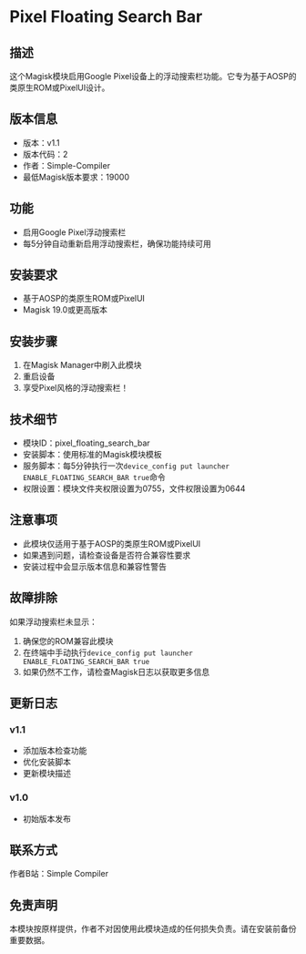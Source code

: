 # Pixel Floating Search Bar

## 描述
这个Magisk模块启用Google Pixel设备上的浮动搜索栏功能。它专为基于AOSP的类原生ROM或PixelUI设计。

## 版本信息
- 版本：v1.1
- 版本代码：2
- 作者：Simple-Compiler
- 最低Magisk版本要求：19000

## 功能
- 启用Google Pixel浮动搜索栏
- 每5分钟自动重新启用浮动搜索栏，确保功能持续可用

## 安装要求
- 基于AOSP的类原生ROM或PixelUI
- Magisk 19.0或更高版本

## 安装步骤
1. 在Magisk Manager中刷入此模块
2. 重启设备
3. 享受Pixel风格的浮动搜索栏！

## 技术细节
- 模块ID：pixel_floating_search_bar
- 安装脚本：使用标准的Magisk模块模板
- 服务脚本：每5分钟执行一次`device_config put launcher ENABLE_FLOATING_SEARCH_BAR true`命令
- 权限设置：模块文件夹权限设置为0755，文件权限设置为0644

## 注意事项
- 此模块仅适用于基于AOSP的类原生ROM或PixelUI
- 如果遇到问题，请检查设备是否符合兼容性要求
- 安装过程中会显示版本信息和兼容性警告

## 故障排除
如果浮动搜索栏未显示：
1. 确保您的ROM兼容此模块
2. 在终端中手动执行`device_config put launcher ENABLE_FLOATING_SEARCH_BAR true`
3. 如果仍然不工作，请检查Magisk日志以获取更多信息

## 更新日志
### v1.1
- 添加版本检查功能
- 优化安装脚本
- 更新模块描述

### v1.0
- 初始版本发布

## 联系方式
作者B站：Simple Compiler


## 免责声明
本模块按原样提供，作者不对因使用此模块造成的任何损失负责。请在安装前备份重要数据。
